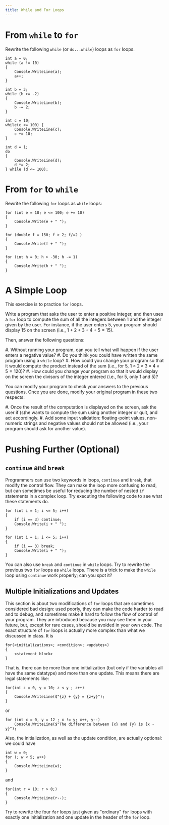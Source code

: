 ```yaml
---
title: While and For Loops
---
```



# From `while` to `for`

Rewrite the following `while` (or `do...while`) loops as `for` loops.

```{caption="The preprocessing step"}
int a = 0;
while (a != 10)
{
    Console.WriteLine(a);
    a++;
}
```

```
int b = 3;
while (b >= -2)
{
    Console.WriteLine(b);
    b -= 2;
}
```

```
int c = 10;
while(c <= 100) {
    Console.WriteLine(c);
    c += 10;
}
```

```
int d = 1;
do
{
    Console.WriteLine(d);
    d *= 2;
} while (d <= 100);
```

# From `for` to `while`

Rewrite the following `for` loops as `while` loops:

```
for (int e = 10; e <= 100; e += 10)
{
    Console.Write(e + " ");
}
```

```
for (double f = 150; f > 2; f/=2 ) 
{
    Console.Write(f + " ");
}
```

<!--
```
for (char g = 'A' ; g !='a'; g = (char)((int)g +1) ) Console.Write(g + " ");
```
-->

```
for (int h = 0; h > -30; h -= 1)
{
    Console.Write(h + " ");
}
``` 

# A Simple Loop

This exercise is to practice `for` loops.

Write a program that asks the user to enter a positive integer, and then uses a `for` loop to compute the sum of all the integers between $1$ and the integer given by the user.
For instance, if the user enters $5$, your program should display $15$ on the screen (i.e., $1 + 2 + 3 + 4 + 5 = 15$).

Then, answer the following questions:

#. Without running your program, can you tell what will happen if the user enters a negative value?
#. Do you think you could have written the same program using a `while` loop?
#. How could you change your program so that it would compute the product instead of the sum  (i.e., for $5$, $1 × 2 × 3 × 4 × 5 = 120$)?
#. How could you change your program so that it would display on the screen the divisors of the integer entered (i.e., for $5$, only $1$ and $5$)?

You can modify your program to check your answers to the previous questions.
Once you are done, modify your original program in these two respects:

#. Once the result of the computation is displayed on the screen, ask the user if (s)he wants to compute the sum using another integer or quit, and act accordingly.
#. Add some input validation: floating-point values, non-numeric strings and negative values should not be allowed (i.e., your program should ask for another value).


# Pushing Further (Optional)

## `continue` and `break`

Programmers can use two keywords in loops, `continue` and `break`, that modify the control flow.
They can make the loop more confusing to read, but can sometimes be useful for reducing the number of nested `if` statements in a complex loop.
Try executing the following code to see what these statements do.

```
for (int i = 1; i <= 5; i++)
{
    if (i == 3) continue;
    Console.Write(i + " ");
}
```


```
for (int i = 1; i <= 5; i++)
{
    if (i == 3) break;
    Console.Write(i + " ");
}
```

You can also use `break` and `continue` in `while` loops.
Try to rewrite the previous two `for` loops as `while` loops. 
There is a trick to make the `while` loop using `continue` work properly; can you spot it?

## Multiple Initializations and Updates

This section is about two modifications of `for` loops that are sometimes considered bad design: used poorly, they can make the code harder to read and to debug, and sometimes make it hard to follow the flow of control of your program.
They are introduced because you may see them in your future, but, except for rare cases, should be avoided in your own code.
The exact structure of `for` loops is actually more complex than what we discussed in class.
It is

```
for(<initializations>; <condition>; <updates>)
{
    <statement block>
}
```

That is, there can be more than one initialization (but only if the variables all have the same datatype) and more than one update.
This means there are legal statements like:

```
for(int z = 0, y = 10; z < y ; z++)
{ 
    Console.WriteLine($"{z} + {y} = {z+y}"); 
}
```

or

```
for (int x = 0, y = 12 ; x != y; x++, y--)
    Console.WriteLine($"The difference between {x} and {y} is {x - y}");
```

Also, the initialization, as well as the update condition, are actually optional: we could have

```
int w = 0;
for (; w < 5; w++) 
{ 
    Console.WriteLine(w); 
}
```

and

```
for(int r = 10; r > 0;) 
{ 
    Console.WriteLine(r--); 
}
```

Try to rewrite the four `for` loops just given as "ordinary" `for` loops with exactly one initialization and one update in the header of the `for` loop.
